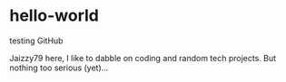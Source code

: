# hello-world
testing GitHub 


Jaizzy79 here, I like to dabble on coding and random tech projects. But nothing too serious (yet)... 
